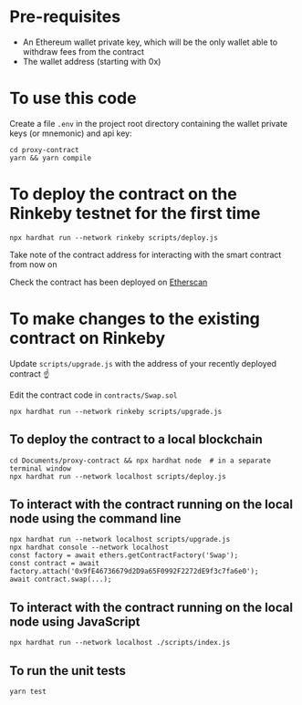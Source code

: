 # Pre-requisites

- An Ethereum wallet private key, which will be the only wallet able to withdraw fees from the contract
- The wallet address (starting with 0x)

# To use this code

Create a file `.env` in the project root directory containing the wallet private keys (or mnemonic) and api key:

```
cd proxy-contract
yarn && yarn compile
```

# To deploy the contract on the Rinkeby testnet for the first time

```
npx hardhat run --network rinkeby scripts/deploy.js
```

Take note of the contract address for interacting with the smart contract from now on

Check the contract has been deployed on [Etherscan](https://rinkeby.etherscan.io)

# To make changes to the existing contract on Rinkeby

Update `scripts/upgrade.js` with the address of your recently deployed contract ☝️

Edit the contract code in `contracts/Swap.sol`

```
npx hardhat run --network rinkeby scripts/upgrade.js
```

## To deploy the contract to a local blockchain

```
cd Documents/proxy-contract && npx hardhat node  # in a separate terminal window
npx hardhat run --network localhost scripts/deploy.js
```

## To interact with the contract running on the local node using the command line

```
npx hardhat run --network localhost scripts/upgrade.js
npx hardhat console --network localhost
const factory = await ethers.getContractFactory('Swap');
const contract = await factory.attach('0x9fE46736679d2D9a65F0992F2272dE9f3c7fa6e0');
await contract.swap(...);
```

## To interact with the contract running on the local node using JavaScript

```
npx hardhat run --network localhost ./scripts/index.js
```

## To run the unit tests

```
yarn test
```
